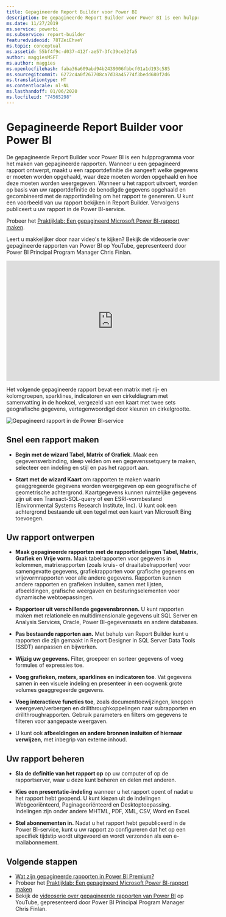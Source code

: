 ```yaml
---
title: Gepagineerde Report Builder voor Power BI
description: De gepagineerde Report Builder voor Power BI is een hulpprogramma voor het maken van gepagineerde rapporten.
ms.date: 11/27/2019
ms.service: powerbi
ms.subservice: report-builder
featuredvideoid: 78TZeiEhveY
ms.topic: conceptual
ms.assetid: 55bf4f9c-d037-412f-ae57-3fc39ce32fa5
author: maggiesMSFT
ms.author: maggies
ms.openlocfilehash: faba36a609abd94b2439006fbbcf01a1d193c585
ms.sourcegitcommit: 6272c4a0f267708ca7d38a45774f3bedd680f2d6
ms.translationtype: HT
ms.contentlocale: nl-NL
ms.lasthandoff: 01/06/2020
ms.locfileid: "74565298"
---
```

# <a name="power-bi-paginated-report-builder"></a>Gepagineerde Report Builder voor Power BI

 De gepagineerde Report Builder voor Power BI is een hulpprogramma voor het maken van gepagineerde rapporten.  Wanneer u een gepagineerd rapport ontwerpt, maakt u een rapportdefinitie die aangeeft welke gegevens er moeten worden opgehaald, waar deze moeten worden opgehaald en hoe deze moeten worden weergegeven. Wanneer u het rapport uitvoert, worden op basis van uw rapportdefinitie de benodigde gegevens opgehaald en gecombineerd met de rapportindeling om het rapport te genereren. U kunt een voorbeeld van uw rapport bekijken in Report Builder. Vervolgens publiceert u uw rapport in de Power BI-service.

Probeer het [Praktijklab: Een gepagineerd Microsoft Power BI-rapport maken](https://www.microsoft.com/handsonlabs/selfpacedlabs/details/SQ00208).

Leert u makkelijker door naar video's te kijken? Bekijk de videoserie over gepagineerde rapporten van Power BI op YouTube, gepresenteerd door Power BI Principal Program Manager Chris Finlan.

<iframe width="560" height="315" src="https://www.youtube.com/embed/78TZeiEhveY?list=PLx7LcKtN_gq-JVzM6L8xNNxX7kts-KflJ" frameborder="0" allowfullscreen></iframe>

Het volgende gepagineerde rapport bevat een matrix met rij- en kolomgroepen, sparklines, indicatoren en een cirkeldiagram met samenvatting in de hoekcel, vergezeld van een kaart met twee sets geografische gegevens, vertegenwoordigd door kleuren en cirkelgrootte.  

![Gepagineerd rapport in de Power BI-service](media/report-builder-power-bi/report-builder-get-started-paginated-report.png)

##  <a name="JumpStartReptCreation"></a> Snel een rapport maken  
 
-   **Begin met de wizard Tabel, Matrix of Grafiek**. Maak een gegevensverbinding, sleep velden om een gegevenssetquery te maken, selecteer een indeling en stijl en pas het rapport aan.  
  
-   **Start met de wizard Kaart** om rapporten te maken waarin geaggregeerde gegevens worden weergegeven op een geografische of geometrische achtergrond. Kaartgegevens kunnen ruimtelijke gegevens zijn uit een Transact-SQL-query of een ESRI-vormbestand (Environmental Systems Research Institute, Inc). U kunt ook een achtergrond bestaande uit een tegel met een kaart van Microsoft Bing toevoegen.  

##  <a name="DesignRept"></a> Uw rapport ontwerpen  
  
-   **Maak gepagineerde rapporten met de rapportindelingen Tabel, Matrix, Grafiek en Vrije vorm.** Maak tabelrapporten voor gegevens in kolommen, matrixrapporten (zoals kruis- of draaitabelrapporten) voor samengevatte gegevens, grafiekrapporten voor grafische gegevens en vrijevormrapporten voor alle andere gegevens. Rapporten kunnen andere rapporten en grafieken insluiten, samen met lijsten, afbeeldingen, grafische weergaven en besturingselementen voor dynamische webtoepassingen.  
  
-   **Rapporteer uit verschillende gegevensbronnen.** U kunt rapporten maken met relationele en multidimensionale gegevens uit SQL Server en Analysis Services, Oracle, Power BI-gegevenssets en andere databases.  
  
-   **Pas bestaande rapporten aan.** Met behulp van Report Builder kunt u rapporten die zijn gemaakt in Report Designer in SQL Server Data Tools (SSDT) aanpassen en bijwerken.  
  
-   **Wijzig uw gegevens.** Filter, groepeer en sorteer gegevens of voeg formules of expressies toe.  

-   **Voeg grafieken, meters, sparklines en indicatoren toe**. Vat gegevens samen in een visuele indeling en presenteer in een oogwenk grote volumes geaggregeerde gegevens.  
  
-   **Voeg interactieve functies toe**, zoals documenttoewijzingen, knoppen weergeven/verbergen en drillthroughkoppelingen naar subrapporten en drillthroughrapporten. Gebruik parameters en filters om gegevens te filteren voor aangepaste weergaven.  
  
-   U kunt ook **afbeeldingen en andere bronnen insluiten of hiernaar verwijzen**, met inbegrip van externe inhoud.  
  
##  <a name="ManageRpt"></a> Uw rapport beheren  
  
-   **Sla de definitie van het rapport op** op uw computer of op de rapportserver, waar u deze kunt beheren en delen met anderen.  
  
-   **Kies een presentatie-indeling** wanneer u het rapport opent of nadat u het rapport hebt geopend. U kunt kiezen uit de indelingen Webgeoriënteerd, Paginageoriënteerd en Desktoptoepassing. Indelingen zijn onder andere MHTML, PDF, XML, CSV, Word en Excel.  
  
-   **Stel abonnementen in.** Nadat u het rapport hebt gepubliceerd in de Power BI-service, kunt u uw rapport zo configureren dat het op een specifiek tijdstip wordt uitgevoerd en wordt verzonden als een e-mailabonnement.  

## <a name="next-steps"></a>Volgende stappen

- [Wat zijn gepagineerde rapporten in Power BI Premium?](paginated-reports-report-builder-power-bi.md)
- Probeer het [Praktijklab: Een gepagineerd Microsoft Power BI-rapport maken](https://www.microsoft.com/handsonlabs/selfpacedlabs/details/SQ00208)
- Bekijk de [videoserie over gepagineerde rapporten van Power BI](https://www.youtube.com/watch?v=78TZeiEhveY&list=PLx7LcKtN_gq-JVzM6L8xNNxX7kts-KflJ) op YouTube, gepresenteerd door Power BI Principal Program Manager Chris Finlan.